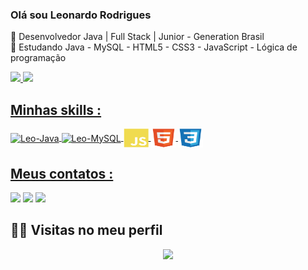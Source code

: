 

### Olá sou Leonardo Rodrigues 

  📌 Desenvolvedor Java | Full Stack | Junior - Generation Brasil <br>
  📌 Estudando Java - MySQL - HTML5 - CSS3 - JavaScript - Lógica de programação
 
  <div align="left">
  <a href="https://github.com/Leonardo0908">
  <img height="180em" src="https://github-readme-stats.vercel.app/api?username=Leonardo0908&show_icons=true&theme=dark&include_all_commits=true&count_private=true"/>
  <img height="180em" src="https://github-readme-stats.vercel.app/api/top-langs/?username=Leonardo0908&layout=compact&langs_count=7&theme=dark"/>
  </div>
  
  ## Minhas skills :
  <div style="display: inline_block">
  <img align="center" alt="Leo-Java" height="40" width="45" src="https://cdn.icon-icons.com/icons2/2415/PNG/512/java_original_wordmark_logo_icon_146459.png">
  <img align="center" alt="Leo-MySQL" height="30" width="40" src="https://cdn.jsdelivr.net/gh/devicons/devicon/icons/mysql/mysql-original.svg" />
  <img align="center" alt="Leo-Js" height="30" width="40" src="https://raw.githubusercontent.com/devicons/devicon/master/icons/javascript/javascript-plain.svg">
  <img align="center" alt="Leo-HTML" height="30" width="40" src="https://raw.githubusercontent.com/devicons/devicon/master/icons/html5/html5-original.svg">
  <img align="center" alt="Leo-CSS" height="30" width="40" src="https://raw.githubusercontent.com/devicons/devicon/master/icons/css3/css3-original.svg">
 
  ## Meus contatos : 
  <div>

 <a href="https://www.instagram.com/leonardo_e_s_rodrigues/" target="_blank"><img src="https://img.shields.io/badge/-Instagram-%23FF0000?style=for-the-badge&logo=instagram&logoColor=white" target="_blank"></a>
 	<a href = "mailto:leonardo.elias0908@gmail.com"><img src="https://img.shields.io/badge/Gmail-0000FF?style=for-the-badge&logo=gmail&logoColor=white" target="_blank"></a>
  <a href="https://www.linkedin.com/in/leosouzarodrigues/" target="_blank"><img src="https://img.shields.io/badge/-LinkedIn-%23008000?style=for-the-badge&logo=linkedin&logoColor=white" target="_blank"></a>

  </div>

   ## :technologist: Visitas no meu perfil  <br>
  <p align="center"> 
  <img alingn="center" src="https://profile-counter.glitch.me/Leonardo E S Rodrigues/count.svg" />
  </p>
    
    
  
